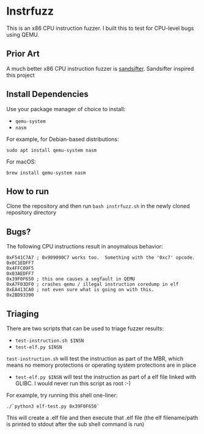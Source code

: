 # Instrfuzz

This is an x86 CPU instruction fuzzer. I built this to test for CPU-level bugs using QEMU.  

## Prior Art

A much better x86 CPU instruction fuzzer is [sandsifter](https://github.com/xoreaxeaxeax/sandsifter).  Sandsifter inspired this project

## Install Dependencies

Use your package manager of choice to install:

* `qemu-system`
* `nasm`

For example, for Debian-based distributions:

```
sudo apt install qemu-system nasm
```

For macOS:

```
brew install qemu-system nasm
```

## How to run

Clone the repository and then run `bash instrfuzz.sh` in the newly cloned repository directory

## Bugs?

The following CPU instructions result in anoymalous behavior:

```
0xF541C7A7 ; 0x909090C7 works too.  Something with the '0xc7' opcode.
0x0C1EDFF7
0x4FFC09F5
0x03AEDFF7
0x39F0F650 ; this one causes a segfault in QEMU
0xA7F03DF0 ; crashes qemu / illegal instruction coredump in elf
0xEA413CA0 ; not even sure what is going on with this.
0x2BD93390
```

## Triaging

There are two scripts that can be used to triage fuzzer results:

* `test-instruction.sh $INSN`
* `test-elf.py $INSN`

`test-instruction.sh` will test the instruction as part of the MBR, which means no memory protections or operating system protections are in place

* `test-elf.py $INSN` will test the instruction as part of a elf file linked with GLIBC.  I would never run this script as root :-)

For example, try running this shell one-liner:

```
./`python3 elf-test.py 0x39F0F650`
```

This will create a .elf file and then execute that .elf file (the elf filename/path is printed to stdout after the sub shell command is run)